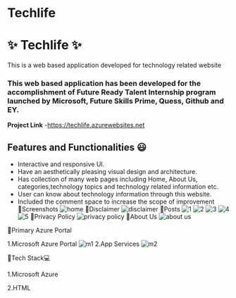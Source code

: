 # Techlife

# ✨ Techlife ✨

This is a web based application developed for technology related website

### This web based application has been developed for the accomplishment of Future Ready Talent Internship program launched by Microsoft, Future Skills Prime, Quess, Github and EY.


**Project Link** -https://techlife.azurewebsites.net

## Features and Functionalities 😃

- Interactive and responsive UI.
- Have an aesthetically pleasing visual design and architecture.
- Has collection of many web pages including Home, About Us, categories,technology topics and technology related information etc.
- User can know about technology information through this website.
- Included the comment space to increase the scope of improvement
 🔗Screenshots
![home](https://user-images.githubusercontent.com/118873175/204243362-5cec007b-87b0-4723-8fbd-72295ebaf59c.png)
🔗Disclaimer
![disclaimer](https://user-images.githubusercontent.com/118873175/204243465-b25a7835-504e-4a15-99cc-8005c5322a39.png)
🔗Posts
![1](https://user-images.githubusercontent.com/118873175/204243607-366969e5-fa7a-4801-a6ee-45183e51632d.png)
![2](https://user-images.githubusercontent.com/118873175/204243644-27fbabd8-81d2-4ed5-bee6-89d9d54415fd.png)
![3](https://user-images.githubusercontent.com/118873175/204243699-b88ab27e-90f9-42e0-b5f8-315749b21229.png)
![4](https://user-images.githubusercontent.com/118873175/204243721-4b9934ae-eeb9-44b1-ab39-6cfe53f0af77.png)
![5](https://user-images.githubusercontent.com/118873175/204243754-ea7e6eb2-5a96-438e-a680-4d65e22ed162.png)
🔗Privacy Policy
![privacy policy](https://user-images.githubusercontent.com/118873175/204244898-0511a599-9f47-4983-b75d-97be0b48f43d.png)
🔗About Us
![about us](https://user-images.githubusercontent.com/118873175/204244993-5092f27b-0d2e-44e7-bb9c-a3f8389c96c8.png)


🔗Primary Azure Portal

1.Microsoft Azure Portal
![m1](https://user-images.githubusercontent.com/118873175/204244074-e28aa8a8-f605-4327-a220-65514be9e934.png)
2.App Services
![m2](https://user-images.githubusercontent.com/118873175/204244193-8df21229-56cf-4b58-9673-f37ea92f9461.png)

🔗Tech Stack💻

1.Microsoft Azure

2.HTML


